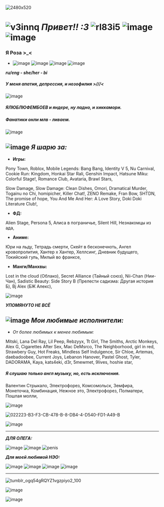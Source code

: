 ![2480x520](https://github.com/user-attachments/assets/f136ae58-b4bb-43da-9938-7f7803fe7cb6)

# ![v3innq](https://github.com/user-attachments/assets/90894bef-00ab-4c01-a176-33a31ced9884) ***Привет!! :3*** ![rl83i5](https://github.com/user-attachments/assets/99ecfc54-3414-4522-a1ee-3767d89948de) ![image](https://github.com/user-attachments/assets/54c165b3-56ae-425d-8b39-afe226114034) ![image](https://github.com/user-attachments/assets/85bb623a-b748-43f4-bca2-db0984b0c71e)


### **Я Роза >_<**

- ![image](https://github.com/user-attachments/assets/2b7f5730-402e-4d1a-a796-7b05a11f72aa) ![image](https://github.com/user-attachments/assets/243c11ac-0472-4a23-81b4-62635bb2132f)  ![image](https://github.com/user-attachments/assets/b418f425-ec4b-4502-8b66-d9a94e00897b) ![image](https://github.com/user-attachments/assets/72915bd7-c229-4072-8517-81d0974ed1f6)


***ru/eng - she/her - bi***

##### *У меня апатия, депрессия, и нозофилия >///<*


![image](https://github.com/user-attachments/assets/3cf8ae8c-0250-46ac-948f-7088842db2c1)


##### *ЯЛЮБЛЮФЕМБОЕВ и яндере, ну ладно, и хиккамори.*

##### Фанатики онли млв - ливаем.

![image](https://github.com/user-attachments/assets/6855bfcd-303e-4a86-a2b7-040889cf92b0)

## ![image](https://github.com/user-attachments/assets/e2e88a27-d4ee-4f0b-9b48-1d579ba8af3b) ***Я шарю за:***

- **Игры:**


Pony Town, Roblox, Mobile Legends: Bang Bang, Identity V 5, Nu Carnival, Cookie Run: Kingdom, Honkai Star Rali, Genshin Impact, Hatsune Miku: Colorful Stage!, Romance Club, Avataria, Brawl Stars,

Slow Damage, Slow Damage: Clean Dishes, Omori, Dramatical Murder, Togainu no Chi, homipicher, Killer Chat!, ZENO Remake, Fran Bow, SHTDN, The promise of hope, You And Me And Her: A Love Story, Doki Doki Literature Club!,


- **ФД:**

Alien Stage, Persona 5, Алиса в пограничье, Silent Hill, Незнакомцы из ада,


- **Аниме:**

Юри на льду, Тетрадь смерти, Скейт в бесконечноть, Ангел кровопролития, Хантер х Хантер, Хеллсинг, Дневник будущего, Токийский гуль, Милый во франксе, 


- **Манги/Манхвы:**
 
Lost in the cloud (Облако), Secret Alliance (Тайный союз), Nii-Chan (Нии-Чан), Sadistic Beauty: Side Story B (Прелести садизма: Другая история Б), Bj Alex (БЖ Алекс),

![image](https://github.com/user-attachments/assets/c618e446-3275-4b42-a454-34b3a9153d79)

***УПОМЯНУТО НЕ ВСЁ***

## ![image](https://github.com/user-attachments/assets/6ed0e038-e27c-4506-82a3-b1911f7b27bc.gif) ***Мои любимые исполнители:***

- *От более любимых к менее любимым:*

Mitski, Lana Del Ray, Lil Peep, Rebzyyx, Tt Girl, The Smiths, Arctic Monkeys, Alex G, Cigarettes After Sex, Mac DeMsrco, The Neighborhood, girl in red, Strawbery Guy, Hot Freaks, Mindless Self Indulgence, Sir Chloe, Artemas, daebadoobee, Current Joys, Lebanon Hanover, Pastel Ghost, Tyler, DADORAMA, Kaya, kats4eki, d3r, 5mewmet, 9lives, hoshie star,

##### Я слушаю только англ музыку, но, есть исключения.
 
Валентин Стрыкало, Электрофорез, Комсомольск, Земфира, Монеточка, Комбинация, Нежное это, Электрофорез, Полматери, Пошлая молли,


![image](https://github.com/user-attachments/assets/b1459318-4850-49f7-a162-7adb0b55292e)



![022223-B3-F3-CB-478-B-8-DB4-4-D540-FD1-A49-B](https://github.com/user-attachments/assets/bb00a4fd-8373-498e-97fa-12a41121898f)

![image](https://github.com/user-attachments/assets/0dc9f630-b7ed-4220-8b34-cc8a3039afb5)

-------------------------------------------------------------------------------------------------------------------

***ДЛЯ ОЛЕГА:***

![image](https://github.com/user-attachments/assets/0c066f39-ed6f-49ac-9609-f8f6b4768c2c) ![image](https://github.com/user-attachments/assets/adf1c5f7-d938-4c55-a35e-520477cf620a) ![penis](https://github.com/user-attachments/assets/95460ac7-f801-418a-88fd-3239455470ca)



***Для моей любимой НЭО:***

![image](https://github.com/user-attachments/assets/e85877a1-051d-465a-a363-bd5c0d1c5dda) ![image](https://github.com/user-attachments/assets/8f8ff73b-ba9e-4fcb-b662-c9c04fa69d9a) ![image](https://github.com/user-attachments/assets/85f1f8ae-2c46-454d-bb81-1d0875bdcd67) ![image](https://github.com/user-attachments/assets/38cd8c05-1f19-4ad2-96f9-706ff5bd4c01)

-------------------------------------------------------------------------------------------------------------------

![tumblr_ogq54gRQYZ1vgzpiyo2_100](https://github.com/user-attachments/assets/1ddf73b7-3766-44fb-bd40-17aad44a7999)

![image](https://github.com/user-attachments/assets/e08245b2-1fe4-4b91-b5c3-39ff451b1f44)

![image](https://github.com/user-attachments/assets/e9d077b2-acfb-4246-92c0-07c29f60de11)
